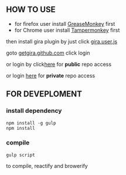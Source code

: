 ## HOW TO USE


- for firefox user
install [GreaseMonkey](https://addons.mozilla.org/en-US/firefox/addon/greasemonkey/) first
- for Chrome user 
install [Tampermonkey](https://chrome.google.com/webstore/detail/tampermonkey/dhdgffkkebhmkfjojejmpbldmpobfkfo?hl=en) first

then install gira plugin by just click  [gira.user.js](https://rawgit.com/jcouyang/gira/master/greasemonkey/gira.user.js)

goto [getgira.github.com](http://getgira.github.com) click  login

or login by click[here](https://github.com/login/oauth/authorize?client_id=666dc0b3b994cc362ca2&scope=public_repo,user) for **public** repo access

or login [here](https://github.com/login/oauth/authorize?client_id=666dc0b3b994cc362ca2&scope=private_repo,user) for **private** repo access

## FOR DEVEPLOMENT
### install dependency
```
npm install -g gulp
npm install
```

### compile
```
gulp script
```
to compile, reactify and browerify




